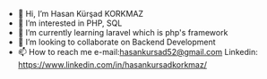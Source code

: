 - 👋 Hi, I’m Hasan Kürşad KORKMAZ
- 👀 I’m interested in PHP, SQL
- 🌱 I’m currently learning laravel which is php's framework
- 💞️ I’m looking to collaborate on Backend Development
- 📫 How to reach me e-mail:hasankursad52@gmail.com
Linkedin: https://www.linkedin.com/in/hasankursadkorkmaz/

<!---
hasankrsd/hasankrsd is a ✨ special ✨ repository because its `README.md` (this file) appears on your GitHub profile.
You can click the Preview link to take a look at your changes.
--->
